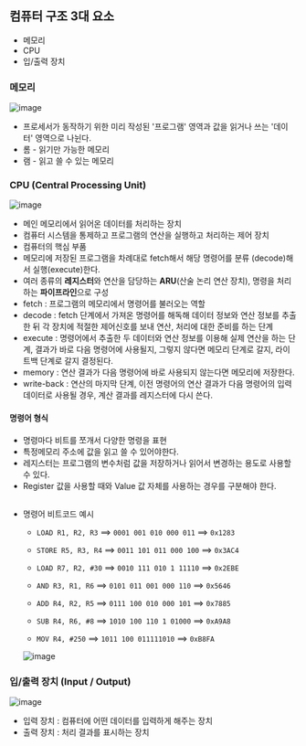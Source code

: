 ## 컴퓨터 구조 3대 요소
- 메모리
- CPU
- 입/출력 장치

### 메모리
![image](https://user-images.githubusercontent.com/61968474/135972358-94816e55-cc49-4a80-bb27-44109f87d914.png)

- 프로세서가 동작하기 위한 미리 작성된 '프로그램' 영역과 값을 읽거나 쓰는 '데이터' 영역으로 나뉜다.
- 롬 - 읽기만 가능한 메모리
- 램 - 읽고 쓸 수 있는 메모리

### CPU (Central Processing Unit)
![image](https://user-images.githubusercontent.com/61968474/135972426-2f28e6ff-7dc3-49f7-9dc7-7aa8a8006d6d.png)

- 메인 메모리에서 읽어온 데이터를 처리하는 장치
- 컴퓨터 시스템을 통제하고 프로그램의 연산을 실행하고 처리하는 제어 장치
- 컴퓨터의 핵심 부품
- 메모리에 저장된 프로그램을 차례대로 fetch해서 해당 명령어를 분류 (decode)해서 실행(execute)한다.
- 여러 종류의 **레지스터**와 연산을 담당하는 **ARU**(산술 논리 연산 장치), 명령을 처리하는 **파이프라인**으로 구성
- fetch : 프로그램의 메모리에서 명령어를 불러오는 역할
- decode : fetch 단계에서 가져온 명령어를 해독해 데이터 정보와 연산 정보를 추출한 뒤 각 장치에 적절한 제어신호를 보내 연산, 처리에 대한 준비를 하는 단계
- execute : 명령어에서 추출한 두 데이터와 연산 정보를 이용해 실제 연산을 하는 단계, 결과가 바로 다음 명령어에 사용될지, 그렇지 않다면 메모리 단계로 갈지, 라이트백 단계로 갈지 결정된다.
- memory : 연산 결과가 다음 명령어에 바로 사용되지 않는다면 메모리에 저장한다.
- write-back : 연산의 마지막 단계, 이전 명령어의 연산 결과가 다음 명령어의 입력 데이터로 사용될 경우, 계산 결과를 레지스터에 다시 쓴다.

#### 명령어 형식
- 명령마다 비트를 쪼개서 다양한 명령을 표현
- 특정메모리 주소에 값을 읽고 쓸 수 있어야한다.
- 레지스터는 프로그램의 변수처럼 값을 저장하거나 읽어서 변경하는 용도로 사용할 수 있다.
- Register 값을 사용할 때와 Value 값 자체를 사용하는 경우를 구분해야 한다.

##

- 명령어 비트코드 예시
    - `LOAD R1, R2, R3` ==> `0001 001 010 000 011` ==> `0x1283`

    - `STORE R5, R3, R4` ==> `0011 101 011 000 100` ==> `0x3AC4`

    - `LOAD R7, R2, #30` ==> `0010 111 010 1 11110` ==> `0x2EBE`

    - `AND R3, R1, R6` ==> `0101 011 001 000 110` ==> `0x5646`

    - `ADD R4, R2, R5` ==> `0111 100 010 000 101` ==> `0x7885`

    - `SUB R4, R6, #8` ==> `1010 100 110 1 01000` ==> `0xA9A8`

    - `MOV R4, #250` ==> `1011 100 011111010` ==> `0xB8FA`
    
    ![image](https://user-images.githubusercontent.com/61968474/135972809-cc9e7fdc-0b57-4f8e-83da-75a26c874eb5.png)

### 입/출력 장치 (Input / Output)
![image](https://user-images.githubusercontent.com/61968474/135972538-983c5732-1c7d-49bd-ad0b-f5f73693ba46.png)

- 입력 장치 : 컴퓨터에 어떤 데이터를 입력하게 해주는 장치
- 출력 장치 : 처리 결과를 표시하는 장치
